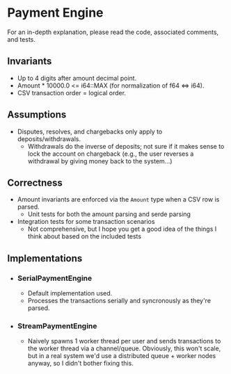 # Payment Engine

For an in-depth explanation, please read the code, associated comments, and tests.

## Invariants

- Up to 4 digits after amount decimal point.
- Amount * 10000.0 <= i64::MAX (for normalization of f64 <=> i64).
- CSV transaction order = logical order.

## Assumptions

- Disputes, resolves, and chargebacks only apply to deposits/withdrawals.
  - Withdrawals do the inverse of deposits; not sure if it makes sense to lock the account on chargeback (e.g., the user reverses a withdrawal by giving money back to the system...)

## Correctness

- Amount invariants are enforced via the `Amount` type when a CSV row is parsed.
  - Unit tests for both the amount parsing and serde parsing
- Integration tests for some transaction scenarios
  - Not comprehensive, but I hope you get a good idea of the things I think about based on the included tests

## Implementations

- ### SerialPaymentEngine

  - Default implementation used.
  - Processes the transactions serially and syncronously as they're parsed.

- ### StreamPaymentEngine

  - Naively spawns 1 worker thread per user and sends transactions to the worker thread via a channel/queue. Obviously, this won't scale, but in a real system we'd use a distributed queue + worker nodes anyway, so I didn't bother fixing this.
